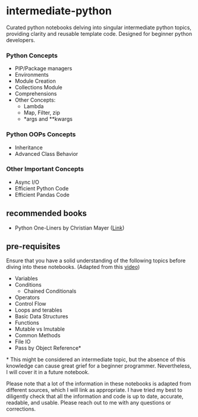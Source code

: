 # intermediate-python

Curated python notebooks delving into singular intermediate python topics, providing clarity and reusable template code. Designed for beginner python developers.

### Python Concepts

- PIP/Package managers
- Environments
- Module Creation
- Collections Module
- Comprehensions
- Other Concepts:
  - Lambda
  - Map, Filter, zip
  - \*args and \*\*kwargs

### Python OOPs Concepts

- Inheritance
- Advanced Class Behavior

### Other Important Concepts

- Async I/O
- Efficient Python Code
- Efficient Pandas Code

## recommended books

- Python One-Liners by Christian Mayer ([Link](https://someplace-else.neocities.org/books/Python%20One-Liners%20-%20Write%20Concise,%20Eloquent%20Python%20Like%20a%20Professional.pdf))

## pre-requisites

Ensure that you have a solid understanding of the following topics before diving into these notebooks. (Adapted from this [video](https://www.youtube.com/watch?v=p15xzjzR9j0))

- Variables
- Conditions
  - Chained Conditionals
- Operators
- Control Flow
- Loops and terables
- Basic Data Structures
- Functions
- Mutable vs Imutable
- Common Methods
- File IO
- Pass by Object Reference\*

\* This might be considered an intermediate topic, but the absence of this knowledge can cause great grief for a beginner programmer. Nevertheless, I will cover it in a future notebook.

Please note that a lot of the information in these notebooks is adapted from different sources, which I will link as appropriate. I have tried my best to diligently check that all the information and code is up to date, accurate, readable, and usable. Please reach out to me with any questions or corrections.
